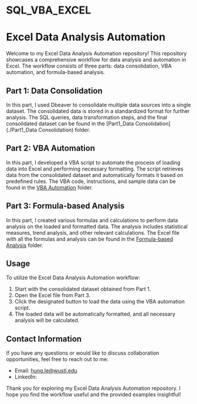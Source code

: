# SQL_VBA_EXCEL
# Excel Data Analysis Automation

Welcome to my Excel Data Analysis Automation repository! This repository showcases a comprehensive workflow for data analysis and automation in Excel. The workflow consists of three parts: data consolidation, VBA automation, and formula-based analysis.

## Part 1: Data Consolidation
In this part, I used Dbeaver to consolidate multiple data sources into a single dataset. The consolidated data is stored in a standardized format for further analysis. The SQL queries, data transformation steps, and the final consolidated dataset can be found in the [Part1_Data Consolidation](./Part1_Data Consolidation) folder.

## Part 2: VBA Automation
In this part, I developed a VBA script to automate the process of loading data into Excel and performing necessary formatting. The script retrieves data from the consolidated dataset and automatically formats it based on predefined rules. The VBA code, instructions, and sample data can be found in the [VBA Automation](./part2) folder.

## Part 3: Formula-based Analysis
In this part, I created various formulas and calculations to perform data analysis on the loaded and formatted data. The analysis includes statistical measures, trend analysis, and other relevant calculations. The Excel file with all the formulas and analysis can be found in the [Formula-based Analysis](./part3) folder.

## Usage
To utilize the Excel Data Analysis Automation workflow:
1. Start with the consolidated dataset obtained from Part 1.
2. Open the Excel file from Part 3.
3. Click the designated button to load the data using the VBA automation script.
4. The loaded data will be automatically formatted, and all necessary analysis will be calculated.

## Contact Information
If you have any questions or would like to discuss collaboration opportunities, feel free to reach out to me:

- Email: hung.le@wustl.edu
- LinkedIn: 

Thank you for exploring my Excel Data Analysis Automation repository. I hope you find the workflow useful and the provided examples insightful!
